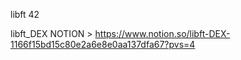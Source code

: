 libft 42

libft_DEX NOTION > https://www.notion.so/libft-DEX-1166f15bd15c80e2a6e8e0aa137dfa67?pvs=4
